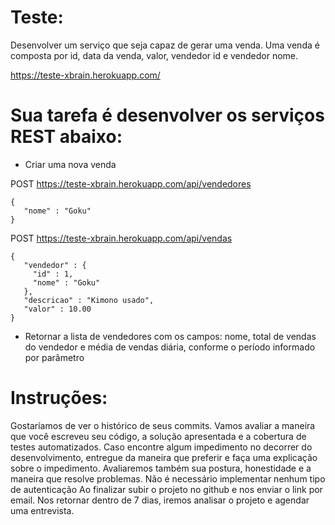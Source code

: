# Teste:
Desenvolver um serviço que seja capaz de gerar uma venda.
Uma venda é composta por id, data da venda, valor, vendedor id e vendedor nome.

https://teste-xbrain.herokuapp.com/

# Sua tarefa é desenvolver os serviços REST abaixo:
- Criar uma nova venda

POST https://teste-xbrain.herokuapp.com/api/vendedores
```
{
   "nome" : "Goku"
}
```

POST https://teste-xbrain.herokuapp.com/api/vendas
```
{
   "vendedor" : {
     "id" : 1,
     "nome" : "Goku"
   },
   "descricao" : "Kimono usado",
   "valor" : 10.00
}
```

- Retornar a lista de vendedores com os campos: nome, total de vendas do vendedor e média de vendas diária, conforme o período informado por parâmetro 

# Instruções:
Gostaríamos de ver o histórico de seus commits.
Vamos avaliar a maneira que você escreveu seu código, a solução apresentada e a cobertura de testes automatizados.
Caso encontre algum impedimento no decorrer do desenvolvimento, entregue da maneira que preferir e faça uma explicação sobre o impedimento.
Avaliaremos também sua postura, honestidade e a maneira que resolve problemas.
Não é necessário implementar nenhum tipo de autenticação
Ao finalizar subir o projeto no github e nos enviar o link por email.
Nos retornar dentro de 7 dias, iremos analisar o projeto e agendar uma entrevista.  

